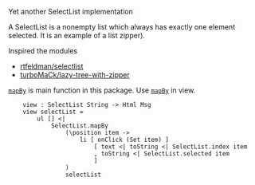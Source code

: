 Yet another SelectList implementation

A SelectList is a nonempty list which always has exactly one element selected.
It is an example of a list zipper).

Inspired the modules

*   [rtfeldman/selectlist](http://package.elm-lang.org/packages/rtfeldman/selectlist/latest)
*   [turboMaCk/lazy-tree-with-zipper](http://package.elm-lang.org/packages/turboMaCk/lazy-tree-with-zipper/latest)

[`mapBy`](http://package.elm-lang.org/packages/miyamoen/select-list#mapBy) is main function in this package.
Use [`mapBy`](http://package.elm-lang.org/packages/miyamoen/select-list#mapBy) in view.

```
    view : SelectList String -> Html Msg
    view selectList =
        ul [] <|
            SelectList.mapBy
                (\position item ->
                    li [ onClick (Set item) ]
                        [ text <| toString <| SelectList.index item
                        , toString <| SelectList.selected item
                        ]
                )
                selectList
```
